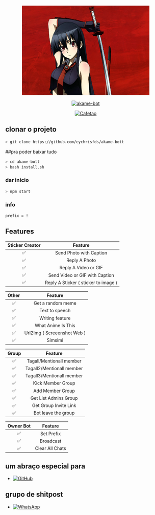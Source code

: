 <p align="center">
<img src="https://github.com/cychrisfds/banners/blob/main/Download%20imagens%20Akame%20Ga%20Matar%2C%20Akame%2C%204k%2C%20Mang%C3%A1%20japon%C3%AAs%2C%20menina%20com%20espada%20besthqwallpapers_com.png" width="400" height="280"/>
</p>
<p align="center">
<a href="#"><img title="akame-bot" src="https://img.shields.io/badge/akame-bot-red?colorA=%23ff0000&colorB=%23017e40&style=for-the-badge"></a>
</p>
<p align="center">
<a href="https://github.com/cychrisfds"><img title="Cafetao" src="https://img.shields.io/badge/Cafetao-cychrisfds-black.svg?style=for-the-badge&logo=github"></a>
</p>

</p>

## clonar o projeto

```bash
> git clone https://github.com/cychrisfds/akame-bott
```

##pra poder baixar tudo

```bash
> cd akame-bott
> bash install.sh
```

### dar inicio
```bash
> npm start
```

### info
```
prefix = !
```

## Features

| Sticker Creator |                Feature           |
| :-----------: | :--------------------------------: |
|       ✅       | Send Photo with Caption          |
|       ✅       | Reply A Photo                    |
|       ✅       | Reply A Video or GIF             |
|       ✅       | Send Video or GIF with Caption   |
|       ✅       | Reply A Sticker ( sticker to image ) |

| Other  |                     Feature                     |
| :------------: | :---------------------------------------------: |
|       ✅        |   Get a random meme             |
|       ✅        |   Text to speech                |
|       ✅        |   Writing feature 				|
|       ✅        |   What Anime Is This 			|
|       ✅        |   Url2Img ( Screeenshot Web )   |
|       ✅        |   Simsimi		                |

| Group  |                     Feature               |
| :-----------: | :--------------------------------: |
|       ✅        |   Tagall/Mentionall member       |
|       ✅        |   Tagall2/Mentionall member       |
|       ✅        |   Tagall3/Mentionall member       |
|       ✅        |   Kick Member Group	             |
|       ✅        |   Add Member Group	             |
|       ✅        |   Get List Admins Group          |
|       ✅        |   Get Group Invite Link          |
|       ✅        |   Bot leave the group            |

| Owner Bot  |                     Feature           |
| :-----------: | :--------------------------------: |
|       ✅        |   Set Prefix                     |
|       ✅        |   Broadcast                      |
|       ✅        |   Clear All Chats                |

## um abraço especial para
* <a href="https://github.com/adiwajshing/Baileys"><img alt="GitHub" src="https://img.shields.io/badge/adiwajshing/Baileys%20-%23121011.svg?&style=for-the-badge&logo=github&logoColor=white"/></a>

## grupo de shitpost
* <a href="https://chat.whatsapp.com/HQpahugH3jNElCei3mCAUT"><img alt="WhatsApp" src="https://img.shields.io/badge/WhatsApp%20Group-25D366?style=for-the-badge&logo=whatsapp&logoColor=white"/></a>

